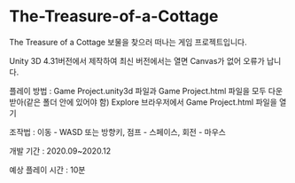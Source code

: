 # The-Treasure-of-a-Cottage
The Treasure of a Cottage 보물을 찾으러 떠나는 게임 프로젝트입니다.

Unity 3D 4.31버전에서 제작하여 최신 버전에서는 열면 Canvas가 없어 오류가 납니다.

플레이 방법 : Game Project.unity3d 파일과 Game Project.html 파일을 모두 다운 받아(같은 폴더 안에 있어야 함) Explore 브라우저에서 Game Project.html 파일을 열기

조작법 : 이동 - WASD 또는 방향키, 점프 - 스페이스, 회전 - 마우스

개발 기간 : 2020.09~2020.12

예상 플레이 시간 : 10분
